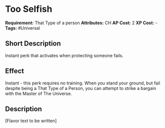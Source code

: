 # Too Selfish

 **Requirement:** That Type of a person
 **Attributes:** CH
 **AP Cost:** 2
 **XP Cost:** -
 **Tags:** #Universal

## Short Description
Instant perk that activates when protecting someone fails.

## Effect
Instant - this perk requires no training. When you stand your ground, but fail despite being a That Type of a Person, you can attempt to strike a bargain with the Master of The Universe.

## Description
[Flavor text to be written]